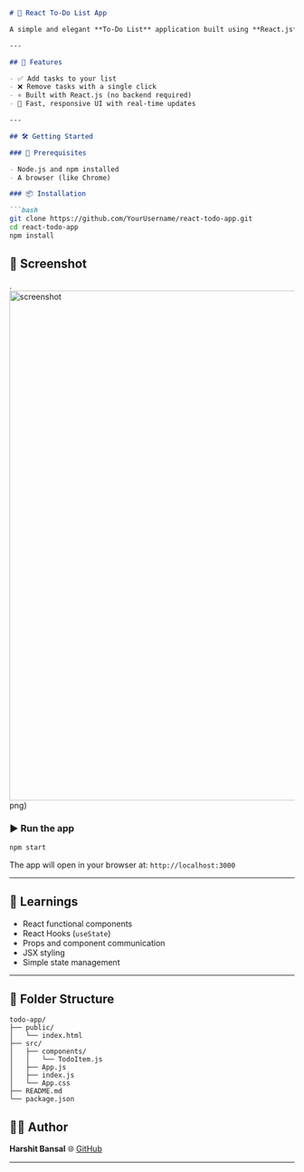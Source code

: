 ````markdown
# 📝 React To-Do List App

A simple and elegant **To-Do List** application built using **React.js**. It allows users to add and delete tasks dynamically, with changes reflected instantly on the same page — no reloads required!

---

## 🚀 Features

- ✅ Add tasks to your list
- ❌ Remove tasks with a single click
- ⚛️ Built with React.js (no backend required)
- 🔄 Fast, responsive UI with real-time updates

---

## 🛠️ Getting Started

### 🔧 Prerequisites

- Node.js and npm installed
- A browser (like Chrome)

### 📦 Installation

```bash
git clone https://github.com/YourUsername/react-todo-app.git
cd react-todo-app
npm install
````
## 📸 Screenshot

.<img width="1440" height="900" alt="screenshot" src="https://github.com/user-attachments/assets/beb11039-215e-4e54-9c34-46000d681117" />
png)

### ▶️ Run the app

```bash
npm start
```

The app will open in your browser at:
`http://localhost:3000`

---

## 🧠 Learnings

* React functional components
* React Hooks (`useState`)
* Props and component communication
* JSX styling
* Simple state management

---

## 📁 Folder Structure

```
todo-app/
├── public/
│   └── index.html
├── src/
│   ├── components/
│   │   └── TodoItem.js
│   ├── App.js
│   ├── index.js
│   └── App.css
├── README.md
└── package.json
```

## 🧑‍💻 Author

**Harshit Bansal**
🌐 [GitHub](https://github.com/HarsDev01)

---

````

